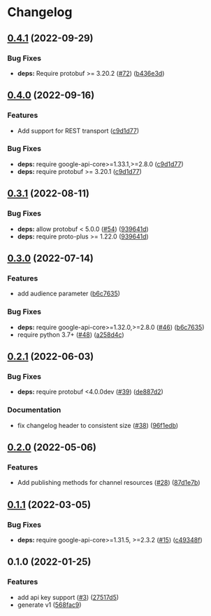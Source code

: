 # Changelog

## [0.4.1](https://github.com/googleapis/python-eventarc-publishing/compare/v0.4.0...v0.4.1) (2022-09-29)


### Bug Fixes

* **deps:** Require protobuf >= 3.20.2 ([#72](https://github.com/googleapis/python-eventarc-publishing/issues/72)) ([b436e3d](https://github.com/googleapis/python-eventarc-publishing/commit/b436e3d9a00590034831c2567a466f6fdb0c58b7))

## [0.4.0](https://github.com/googleapis/python-eventarc-publishing/compare/v0.3.1...v0.4.0) (2022-09-16)


### Features

* Add support for REST transport ([c9d1d77](https://github.com/googleapis/python-eventarc-publishing/commit/c9d1d77123d3713e2d2c575b75b20a002c56f0e2))


### Bug Fixes

* **deps:** require google-api-core>=1.33.1,>=2.8.0 ([c9d1d77](https://github.com/googleapis/python-eventarc-publishing/commit/c9d1d77123d3713e2d2c575b75b20a002c56f0e2))
* **deps:** require protobuf >= 3.20.1 ([c9d1d77](https://github.com/googleapis/python-eventarc-publishing/commit/c9d1d77123d3713e2d2c575b75b20a002c56f0e2))

## [0.3.1](https://github.com/googleapis/python-eventarc-publishing/compare/v0.3.0...v0.3.1) (2022-08-11)


### Bug Fixes

* **deps:** allow protobuf < 5.0.0 ([#54](https://github.com/googleapis/python-eventarc-publishing/issues/54)) ([939641d](https://github.com/googleapis/python-eventarc-publishing/commit/939641d1ac8a314893de7ab0c1b44e100abaef5b))
* **deps:** require proto-plus >= 1.22.0 ([939641d](https://github.com/googleapis/python-eventarc-publishing/commit/939641d1ac8a314893de7ab0c1b44e100abaef5b))

## [0.3.0](https://github.com/googleapis/python-eventarc-publishing/compare/v0.2.1...v0.3.0) (2022-07-14)


### Features

* add audience parameter ([b6c7635](https://github.com/googleapis/python-eventarc-publishing/commit/b6c7635ba61bc3c031dce4ef0a5b9035e738915e))


### Bug Fixes

* **deps:** require google-api-core>=1.32.0,>=2.8.0 ([#46](https://github.com/googleapis/python-eventarc-publishing/issues/46)) ([b6c7635](https://github.com/googleapis/python-eventarc-publishing/commit/b6c7635ba61bc3c031dce4ef0a5b9035e738915e))
* require python 3.7+ ([#48](https://github.com/googleapis/python-eventarc-publishing/issues/48)) ([a258d4c](https://github.com/googleapis/python-eventarc-publishing/commit/a258d4cb7c8d1e07e3542c9b3814a75455418ff1))

## [0.2.1](https://github.com/googleapis/python-eventarc-publishing/compare/v0.2.0...v0.2.1) (2022-06-03)


### Bug Fixes

* **deps:** require protobuf <4.0.0dev ([#39](https://github.com/googleapis/python-eventarc-publishing/issues/39)) ([de887d2](https://github.com/googleapis/python-eventarc-publishing/commit/de887d2702f64bbdb025a9dc841d694119b351a1))


### Documentation

* fix changelog header to consistent size ([#38](https://github.com/googleapis/python-eventarc-publishing/issues/38)) ([96f1edb](https://github.com/googleapis/python-eventarc-publishing/commit/96f1edbd3eb44f8729f630b4b0fbb5668a3f2099))

## [0.2.0](https://github.com/googleapis/python-eventarc-publishing/compare/v0.1.1...v0.2.0) (2022-05-06)


### Features

* Add publishing methods for channel resources ([#28](https://github.com/googleapis/python-eventarc-publishing/issues/28)) ([87d1e7b](https://github.com/googleapis/python-eventarc-publishing/commit/87d1e7bf20407dce888778454893b74640addf80))

## [0.1.1](https://github.com/googleapis/python-eventarc-publishing/compare/v0.1.0...v0.1.1) (2022-03-05)


### Bug Fixes

* **deps:** require google-api-core>=1.31.5, >=2.3.2 ([#15](https://github.com/googleapis/python-eventarc-publishing/issues/15)) ([c49348f](https://github.com/googleapis/python-eventarc-publishing/commit/c49348faf39881533e18ce2ddbc48a868d6bc9da))

## 0.1.0 (2022-01-25)


### Features

* add api key support ([#3](https://github.com/googleapis/python-eventarc-publishing/issues/3)) ([27517d5](https://github.com/googleapis/python-eventarc-publishing/commit/27517d59eee4b8ea380b1ce79903590b372a44dd))
* generate v1 ([568fac9](https://github.com/googleapis/python-eventarc-publishing/commit/568fac9951be93a661af5a8a06688191b9fe87ac))
